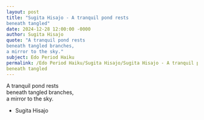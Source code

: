 ```yaml
---
layout: post
title: "Sugita Hisajo - A tranquil pond rests  
beneath tangled"
date: 2024-12-28 12:00:00 -0000
author: Sugita Hisajo
quote: "A tranquil pond rests  
beneath tangled branches,  
a mirror to the sky."
subject: Edo Period Haiku
permalink: /Edo Period Haiku/Sugita Hisajo/Sugita Hisajo - A tranquil pond rests  
beneath tangled
---
```


A tranquil pond rests  
beneath tangled branches,  
a mirror to the sky.

- Sugita Hisajo
